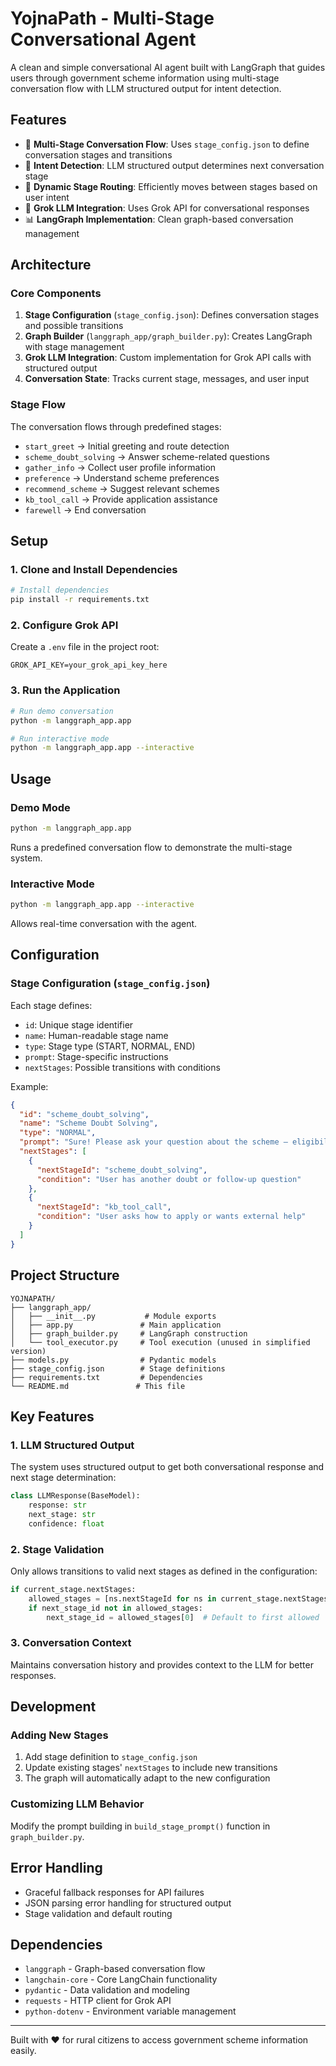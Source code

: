 # YojnaPath - Multi-Stage Conversational Agent

A clean and simple conversational AI agent built with LangGraph that guides users through government scheme information using multi-stage conversation flow with LLM structured output for intent detection.

## Features

- 🤖 **Multi-Stage Conversation Flow**: Uses `stage_config.json` to define conversation stages and transitions
- 🎯 **Intent Detection**: LLM structured output determines next conversation stage
- 🔄 **Dynamic Stage Routing**: Efficiently moves between stages based on user intent
- 🌟 **Grok LLM Integration**: Uses Grok API for conversational responses
- 📊 **LangGraph Implementation**: Clean graph-based conversation management

## Architecture

### Core Components

1. **Stage Configuration** (`stage_config.json`): Defines conversation stages and possible transitions
2. **Graph Builder** (`langgraph_app/graph_builder.py`): Creates LangGraph with stage management
3. **Grok LLM Integration**: Custom implementation for Grok API calls with structured output
4. **Conversation State**: Tracks current stage, messages, and user input

### Stage Flow

The conversation flows through predefined stages:
- `start_greet` → Initial greeting and route detection
- `scheme_doubt_solving` → Answer scheme-related questions
- `gather_info` → Collect user profile information
- `preference` → Understand scheme preferences
- `recommend_scheme` → Suggest relevant schemes
- `kb_tool_call` → Provide application assistance
- `farewell` → End conversation

## Setup

### 1. Clone and Install Dependencies

```bash
# Install dependencies
pip install -r requirements.txt
```

### 2. Configure Grok API

Create a `.env` file in the project root:

```env
GROK_API_KEY=your_grok_api_key_here
```

### 3. Run the Application

```bash
# Run demo conversation
python -m langgraph_app.app

# Run interactive mode
python -m langgraph_app.app --interactive
```

## Usage

### Demo Mode
```bash
python -m langgraph_app.app
```
Runs a predefined conversation flow to demonstrate the multi-stage system.

### Interactive Mode
```bash
python -m langgraph_app.app --interactive
```
Allows real-time conversation with the agent.

## Configuration

### Stage Configuration (`stage_config.json`)

Each stage defines:
- `id`: Unique stage identifier
- `name`: Human-readable stage name
- `type`: Stage type (START, NORMAL, END)
- `prompt`: Stage-specific instructions
- `nextStages`: Possible transitions with conditions

Example:
```json
{
  "id": "scheme_doubt_solving",
  "name": "Scheme Doubt Solving",
  "type": "NORMAL",
  "prompt": "Sure! Please ask your question about the scheme — eligibility, documents, benefits, or how to apply.",
  "nextStages": [
    {
      "nextStageId": "scheme_doubt_solving",
      "condition": "User has another doubt or follow-up question"
    },
    {
      "nextStageId": "kb_tool_call",
      "condition": "User asks how to apply or wants external help"
    }
  ]
}
```

## Project Structure

```
YOJNAPATH/
├── langgraph_app/
│   ├── __init__.py           # Module exports
│   ├── app.py               # Main application
│   ├── graph_builder.py     # LangGraph construction
│   └── tool_executor.py     # Tool execution (unused in simplified version)
├── models.py                # Pydantic models
├── stage_config.json        # Stage definitions
├── requirements.txt         # Dependencies
└── README.md               # This file
```

## Key Features

### 1. LLM Structured Output
The system uses structured output to get both conversational response and next stage determination:

```python
class LLMResponse(BaseModel):
    response: str
    next_stage: str
    confidence: float
```

### 2. Stage Validation
Only allows transitions to valid next stages as defined in the configuration:

```python
if current_stage.nextStages:
    allowed_stages = [ns.nextStageId for ns in current_stage.nextStages]
    if next_stage_id not in allowed_stages:
        next_stage_id = allowed_stages[0]  # Default to first allowed
```

### 3. Conversation Context
Maintains conversation history and provides context to the LLM for better responses.

## Development

### Adding New Stages

1. Add stage definition to `stage_config.json`
2. Update existing stages' `nextStages` to include new transitions
3. The graph will automatically adapt to the new configuration

### Customizing LLM Behavior

Modify the prompt building in `build_stage_prompt()` function in `graph_builder.py`.

## Error Handling

- Graceful fallback responses for API failures
- JSON parsing error handling for structured output
- Stage validation and default routing

## Dependencies

- `langgraph` - Graph-based conversation flow
- `langchain-core` - Core LangChain functionality
- `pydantic` - Data validation and modeling
- `requests` - HTTP client for Grok API
- `python-dotenv` - Environment variable management

---

Built with ❤️ for rural citizens to access government scheme information easily. 
